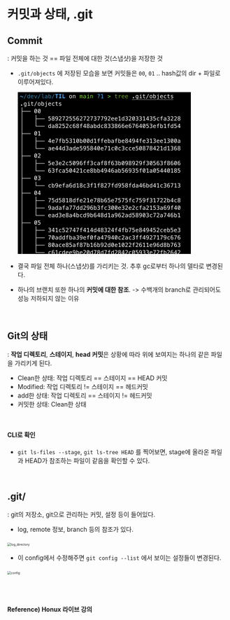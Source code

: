 # 커밋과 상태, .git

## Commit

: 커밋을 하는 것 == 파일 전체에 대한 것(스냅샷)을 저장한 것

* `.git/objects` 에 저장된 모습을 보면 커밋들은 `00`, `01` .. hash값의 dir + 파일로 이루어져있다.

  <img src="./images/git_objects_files.png" alt="image-20220107152108332" style="zoom:50%;" /> 

* 결국 파일 전체 하나(스냅샷)를 가리키는 것. 추후 gc로부터 하나의 델타로 변경된다.

* 하나의 브랜치 또한 하나의 **커밋에 대한 참조**. -> 수백개의 branch로 관리되어도 성능 저하되지 않는 이유

<br>

## Git의 상태

: **작업 디렉토리**, **스테이지**, **head 커밋**은 상황에 따라 위에 보여지는 하나의 같은 파일을 가리키게 된다. 

* Clean한 상태: 작업 디렉토리 == 스테이지 == HEAD 커밋
* Modified: 작업 디렉토리 != 스테이지 == 헤드커밋
* add한 상태: 작업 디렉토리 == 스테이지 != 헤드커밋
* 커밋한 상태: Clean한 상태

<br>

#### CLI로 확인

* `git ls-files --stage`, `git ls-tree HEAD` 를 찍어보면, stage에 올라온 파일과 HEAD가 참조하는 파일이 같음을 확인할 수 있다.

<br>

## .git/

: git의 저장소, git으로 관리하는 커밋, 설정 등이 들어있다.

* log, remote 정보, branch 등의 참조가 있다.

<img src="/Users/joowon/dev/lab/TIL/Git/images/log_directory.png" alt="log_directory" style="zoom:50%;" /> 

<br>

* 이 config에서 수정해주면 `git config --list` 에서 보이는 설정들이 변경된다.

<img src="/Users/joowon/dev/lab/TIL/Git/images/config.png" alt="config" style="zoom:50%;" /> 

<br><br>

#### Reference) Honux 라이브 강의